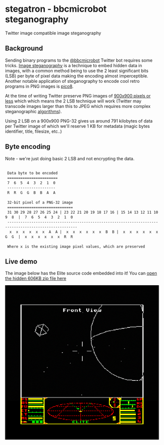 # stegatron - bbcmicrobot steganography
Twitter image compatible image steganography

## Background

Sending binary programs to the [@bbcmicrobot](https://twitter.com/bbcmicrobot) Twitter bot requires some tricks. [Image steganography](https://towardsdatascience.com/hiding-data-in-an-image-image-steganography-using-python-e491b68b1372) is a technique to embed hidden data in images, with a common method being to use the 2 least significant bits (LSB) per byte of pixel data making the encoding almost imperceptible. Another notable application of steganography to encode cool retro programs in PNG images is [pico8](https://pico-8.fandom.com/wiki/P8PNGFileFormat).

At the time of writing Twitter preserve PNG images of [900x900 pixels or less](https://twittercommunity.com/t/upcoming-changes-to-png-image-support/118695) which which means the 2 LSB technique will work (Twitter may transcode images larger than this to JPEG which requires more complex steganographic [algorithms](http://www.cs.unc.edu/~lin/COMP089H/LEC/steganography.pdf)).



Using 2 LSB on a 900x900 PNG-32 gives us around 791 kilobytes of data per Twitter image of which we'll reserve 1 KB for metadata (magic bytes identifier, title, filesize, etc..)

## Byte encoding

Note - we're just doing basic 2 LSB and not encrypting the data. 

~~~~~~

 Data byte to be encoded
 =======================
 7  6  5  4  3  2  1  0
 ----------------------
 R  R  G  G  B  B  A  A

 32-bit pixel of a PNG-32 image
 ==============================
 31 30 29 28 27 26 25 24 | 23 22 21 20 19 18 17 16 | 15 14 13 12 11 10  9  8  |  7  6  5  4  3  2  1  0
 ------------------------------------------------------------------------------------------------------
  x  x  x  x  x  x  A  A |  x  x  x  x  x  x  B  B |  x  x  x  x  x  x  G  G  |  x  x  x  x  x  x  R  R

 Where x is the existing image pixel values, which are preserved
~~~~~~

## Live demo

The image below has the Elite source code embedded into it! You can [open the hidden 606KB zip file here](https://8bitkick.github.io/stegatron/)

![elite](https://raw.githubusercontent.com/8bitkick/8bitkick.github.io/master/stegatron/EhGs5RWVkAANqlB.png)

